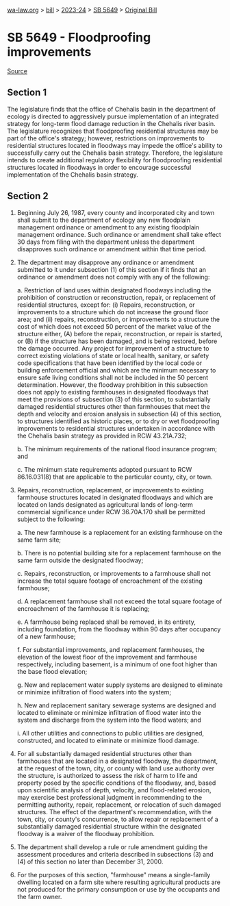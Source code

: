 [wa-law.org](/) > [bill](/bill/) > [2023-24](/bill/2023-24/) > [SB 5649](/bill/2023-24/sb/5649/) > [Original Bill](/bill/2023-24/sb/5649/1/)

# SB 5649 - Floodproofing improvements

[Source](http://lawfilesext.leg.wa.gov/biennium/2023-24/Pdf/Bills/Senate%20Bills/5649.pdf)

## Section 1
The legislature finds that the office of Chehalis basin in the department of ecology is directed to aggressively pursue implementation of an integrated strategy for long-term flood damage reduction in the Chehalis river basin. The legislature recognizes that floodproofing residential structures may be part of the office's strategy; however, restrictions on improvements to residential structures located in floodways may impede the office's ability to successfully carry out the Chehalis basin strategy. Therefore, the legislature intends to create additional regulatory flexibility for floodproofing residential structures located in floodways in order to encourage successful implementation of the Chehalis basin strategy.

## Section 2
1. Beginning July 26, 1987, every county and incorporated city and town shall submit to the department of ecology any new floodplain management ordinance or amendment to any existing floodplain management ordinance. Such ordinance or amendment shall take effect 30 days from filing with the department unless the department disapproves such ordinance or amendment within that time period.

2. The department may disapprove any ordinance or amendment submitted to it under subsection (1) of this section if it finds that an ordinance or amendment does not comply with any of the following:

    a. Restriction of land uses within designated floodways including the prohibition of construction or reconstruction, repair, or replacement of residential structures, except for: (i) Repairs, reconstruction, or improvements to a structure which do not increase the ground floor area; and (ii) repairs, reconstruction, or improvements to a structure the cost of which does not exceed 50 percent of the market value of the structure either, (A) before the repair, reconstruction, or repair is started, or (B) if the structure has been damaged, and is being restored, before the damage occurred. Any project for improvement of a structure to correct existing violations of state or local health, sanitary, or safety code specifications that have been identified by the local code or building enforcement official and which are the minimum necessary to ensure safe living conditions shall not be included in the 50 percent determination. However, the floodway prohibition in this subsection does not apply to existing farmhouses in designated floodways that meet the provisions of subsection (3) of this section,  to substantially damaged residential structures other than farmhouses that meet the depth and velocity and erosion analysis in subsection (4) of this section,  to structures identified as historic places, or to dry or wet floodproofing improvements to residential structures undertaken in accordance with the Chehalis basin strategy as provided in RCW 43.21A.732;

    b. The minimum requirements of the national flood insurance program; and

    c. The minimum state requirements adopted pursuant to RCW 86.16.031(8) that are applicable to the particular county, city, or town.

3. Repairs, reconstruction, replacement, or improvements to existing farmhouse structures located in designated floodways and which are located on lands designated as agricultural lands of long-term commercial significance under RCW 36.70A.170 shall be permitted subject to the following:

    a. The new farmhouse is a replacement for an existing farmhouse on the same farm site;

    b. There is no potential building site for a replacement farmhouse on the same farm outside the designated floodway;

    c. Repairs, reconstruction, or improvements to a farmhouse shall not increase the total square footage of encroachment of the existing farmhouse;

    d. A replacement farmhouse shall not exceed the total square footage of encroachment of the farmhouse it is replacing;

    e. A farmhouse being replaced shall be removed, in its entirety, including foundation, from the floodway within 90 days after occupancy of a new farmhouse;

    f. For substantial improvements, and replacement farmhouses, the elevation of the lowest floor of the improvement and farmhouse respectively, including basement, is a minimum of one foot higher than the base flood elevation;

    g. New and replacement water supply systems are designed to eliminate or minimize infiltration of flood waters into the system;

    h. New and replacement sanitary sewerage systems are designed and located to eliminate or minimize infiltration of flood water into the system and discharge from the system into the flood waters; and

    i. All other utilities and connections to public utilities are designed, constructed, and located to eliminate or minimize flood damage.

4. For all substantially damaged residential structures other than farmhouses that are located in a designated floodway, the department, at the request of the town, city, or county with land use authority over the structure, is authorized to assess the risk of harm to life and property posed by the specific conditions of the floodway, and, based upon scientific analysis of depth, velocity, and flood-related erosion, may exercise best professional judgment in recommending to the permitting authority, repair, replacement, or relocation of such damaged structures. The effect of the department's recommendation, with the town, city, or county's concurrence, to allow repair or replacement of a substantially damaged residential structure within the designated floodway is a waiver of the floodway prohibition.

5. The department shall develop a rule or rule amendment guiding the assessment procedures and criteria described in subsections (3) and (4) of this section no later than December 31, 2000.

6. For the purposes of this section, "farmhouse" means a single-family dwelling located on a farm site where resulting agricultural products are not produced for the primary consumption or use by the occupants and the farm owner.
